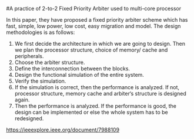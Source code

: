 #A practice of 2-to-2 Fixed Priority Arbiter used to multi-core processor

In this paper, they have proposed a fixed priority arbiter scheme which has fast, simple, low power, low cost, easy migration and model.
The design methodologies is as follows:
1)	We first decide the architecture in which we are going to design. Then we plan the processor structure, choice of memory/ cache and peripherals.
2)	Choose the arbiter structure. 
3)	Define the interconnection between the blocks.
4)	Design the functional simulation of the entire system. 
5)	Verify the simulation. 
6)	If the simulation is correct, then the performance is analyzed. If not, processor structure, memory cache and arbiter‘s structure is designed again. 
7)	Then the performance is analyzed. If the performance is good, the design can be implemented or else the whole system has to be redesigned. 

https://ieeexplore.ieee.org/document/7988109